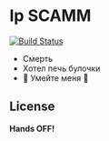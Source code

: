 <h1 class="code-line" data-line-start=0 data-line-end=1 ><a id="Ip_SCAMM_0"></a>Ip SCAMM</h1>
<p class="has-line-data" data-line-start="3" data-line-end="4"><a href=""><img src="https://signum.video/dl/ipscam.png" alt="Build Status"></a></p>
<ul>
<li class="has-line-data" data-line-start="5" data-line-end="6">Смерть</li>
<li class="has-line-data" data-line-start="6" data-line-end="7">Хотел печь булочки</li>
<li class="has-line-data" data-line-start="7" data-line-end="9">🚀  Умейте меня 🧛</li>
</ul>
<h2 class="code-line" data-line-start=9 data-line-end=10 ><a id="License_9"></a>License</h2>
<p class="has-line-data" data-line-start="11" data-line-end="12"><strong>Hands OFF!</strong></p>
